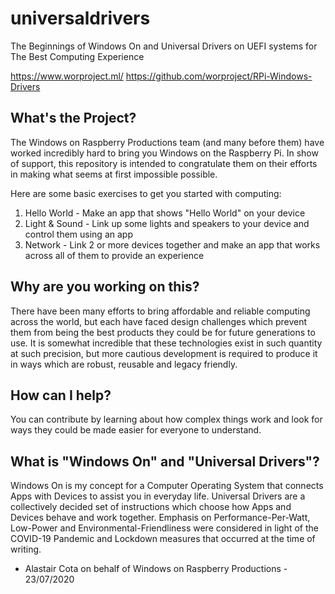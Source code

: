 # universaldrivers
The Beginnings of Windows On and Universal Drivers on UEFI systems for The Best Computing Experience

https://www.worproject.ml/
https://github.com/worproject/RPi-Windows-Drivers

## What's the Project?
The Windows on Raspberry Productions team (and many before them) have worked incredibly hard to bring you Windows on the Raspberry Pi.
In show of support, this repository is intended to congratulate them on their efforts in making what seems at first impossible possible.

Here are some basic exercises to get you started with computing:
1. Hello World - Make an app that shows "Hello World" on your device
2. Light & Sound - Link up some lights and speakers to your device and control them using an app
3. Network - Link 2 or more devices together and make an app that works across all of them to provide an experience

## Why are you working on this?
There have been many efforts to bring affordable and reliable computing across the world, but each have faced
design challenges which prevent them from being the best products they could be for future generations to use.
It is somewhat incredible that these technologies exist in such quantity at such precision, but more cautious
development is required to produce it in ways which are robust, reusable and legacy friendly.

## How can I help?
You can contribute by learning about how complex things work
and look for ways they could be made easier for everyone to understand.

## What is "Windows On" and "Universal Drivers"?
Windows On is my concept for a Computer Operating System that connects Apps with Devices
to assist you in everyday life. Universal Drivers are a collectively decided set
of instructions which choose how Apps and Devices behave and work together.
Emphasis on Performance-Per-Watt, Low-Power and Environmental-Friendliness
were considered in light of the COVID-19 Pandemic and Lockdown measures
that occurred at the time of writing.

- Alastair Cota on behalf of Windows on Raspberry Productions - 23/07/2020
